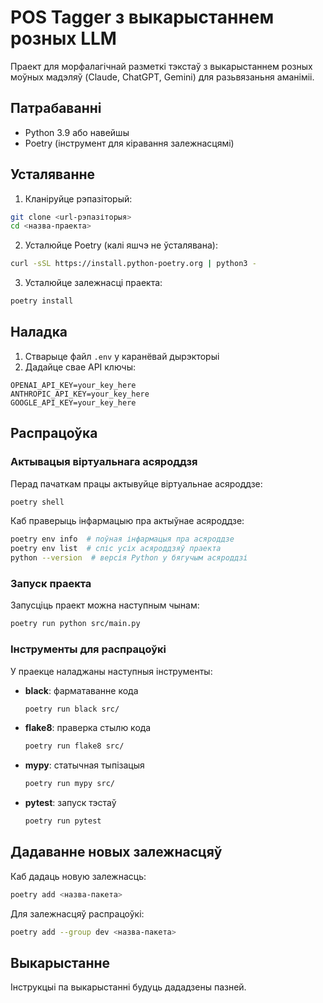 # POS Tagger з выкарыстаннем розных LLM

Праект для морфалагічнай разметкі тэкстаў з выкарыстаннем розных моўных мадэляў (Claude, ChatGPT, Gemini) для разьвязаньня аманіміі.

## Патрабаванні

- Python 3.9 або навейшы
- Poetry (інструмент для кіравання залежнасцямі)

## Усталяванне

1. Кланіруйце рэпазіторый:
```bash
git clone <url-рэпазіторыя>
cd <назва-праекта>
```

2. Усталюйце Poetry (калі яшчэ не ўсталявана):
```bash
curl -sSL https://install.python-poetry.org | python3 -
```

3. Усталюйце залежнасці праекта:
```bash
poetry install
```

## Наладка

1. Стварыце файл `.env` у каранёвай дырэкторыі
2. Дадайце свае API ключы:
```
OPENAI_API_KEY=your_key_here
ANTHROPIC_API_KEY=your_key_here
GOOGLE_API_KEY=your_key_here
```

## Распрацоўка

### Актывацыя віртуальнага асяроддзя

Перад пачаткам працы актывуйце віртуальнае асяроддзе:
```bash
poetry shell
```

Каб праверыць інфармацыю пра актыўнае асяроддзе:
```bash
poetry env info  # поўная інфармацыя пра асяроддзе
poetry env list  # спіс усіх асяроддзяў праекта
python --version  # версія Python у бягучым асяроддзі
```

### Запуск праекта

Запусціць праект можна наступным чынам:
```bash
poetry run python src/main.py
```

### Інструменты для распрацоўкі

У праекце наладжаны наступныя інструменты:

- **black**: фарматаванне кода
  ```bash
  poetry run black src/
  ```

- **flake8**: праверка стылю кода
  ```bash
  poetry run flake8 src/
  ```

- **mypy**: статычная тыпізацыя
  ```bash
  poetry run mypy src/
  ```

- **pytest**: запуск тэстаў
  ```bash
  poetry run pytest
  ```

## Дадаванне новых залежнасцяў

Каб дадаць новую залежнасць:
```bash
poetry add <назва-пакета>
```

Для залежнасцяў распрацоўкі:
```bash
poetry add --group dev <назва-пакета>
```

## Выкарыстанне

Інструкцыі па выкарыстанні будуць дададзены пазней. 